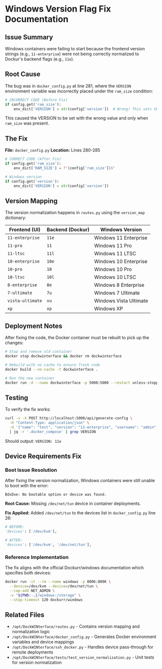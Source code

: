 # Windows Version Flag Fix Documentation

## Issue Summary
Windows containers were failing to start because the frontend version strings (e.g., `11-enterprise`) were not being correctly normalized to Dockur's backend flags (e.g., `11e`).

## Root Cause
The bug was in `docker_config.py` at line 281, where the `VERSION` environment variable was incorrectly placed under the `ram_size` condition:

```python
# INCORRECT CODE (Before Fix)
if config.get('ram_size'):
    env_dict['VERSION'] = str(config['version'])  # Wrong! This sets VERSION only when ram_size exists
```

This caused the VERSION to be set with the wrong value and only when `ram_size` was present.

## The Fix
**File:** `docker_config.py`
**Location:** Lines 280-285

```python
# CORRECT CODE (After Fix)
if config.get('ram_size'):
    env_dict['RAM_SIZE'] = f"{config['ram_size']}G"

# Windows version
if config.get('version'):
    env_dict['VERSION'] = str(config['version'])
```

## Version Mapping
The version normalization happens in `routes.py` using the `version_map` dictionary:

| Frontend (UI) | Backend (Dockur) | Windows Version |
|--------------|------------------|-----------------|
| `11-enterprise` | `11e` | Windows 11 Enterprise |
| `11-pro` | `11` | Windows 11 Pro |
| `11-ltsc` | `11l` | Windows 11 LTSC |
| `10-enterprise` | `10e` | Windows 10 Enterprise |
| `10-pro` | `10` | Windows 10 Pro |
| `10-ltsc` | `10l` | Windows 10 LTSC |
| `8-enterprise` | `8e` | Windows 8 Enterprise |
| `7-ultimate` | `7u` | Windows 7 Ultimate |
| `vista-ultimate` | `vu` | Windows Vista Ultimate |
| `xp` | `xp` | Windows XP |

## Deployment Notes
After fixing the code, the Docker container must be rebuilt to pick up the changes:

```bash
# Stop and remove old container
docker stop dockwinterface && docker rm dockwinterface

# Rebuild with no cache to ensure fresh code
docker build --no-cache -t dockwinterface .

# Run the new container
docker run -d --name dockwinterface -p 5000:5000 --restart unless-stopped dockwinterface
```

## Testing
To verify the fix works:

```bash
curl -s -X POST http://localhost:5000/api/generate-config \
  -H "Content-Type: application/json" \
  -d '{"name": "test", "version": "11-enterprise", "username": "admin", "password": "test123", "ram_size": 4}' \
  | jq -r '.docker_compose' | grep VERSION
```

Should output: `VERSION: 11e`

## Device Requirements Fix

### Boot Issue Resolution
After fixing the version normalization, Windows containers were still unable to boot with the error:
```
BdsDxe: No bootable option or device was found.
```

**Root Cause:** Missing `/dev/net/tun` device in container deployments.

**Fix Applied:** Added `/dev/net/tun` to the devices list in `docker_config.py` line 26:

```python
# BEFORE:
'devices': ['/dev/kvm'],

# AFTER:
'devices': ['/dev/kvm', '/dev/net/tun'],
```

### Reference Implementation
The fix aligns with the official Dockurr/windows documentation which specifies both devices:

```bash
docker run -it --rm --name windows -p 8006:8006 \
  --device=/dev/kvm --device=/dev/net/tun \
  --cap-add NET_ADMIN \
  -v "${PWD:-.}/windows:/storage" \
  --stop-timeout 120 dockurr/windows
```

## Related Files
- `/opt/DockWINterface/routes.py` - Contains version mapping and normalization logic
- `/opt/DockWINterface/docker_config.py` - Generates Docker environment variables and device mappings
- `/opt/DockWINterface/ssh_docker.py` - Handles device pass-through for remote deployments
- `/opt/DockWINterface/tests/test_version_normalization.py` - Unit tests for version normalization

